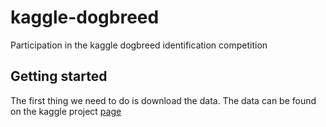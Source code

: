 # kaggle-dogbreed
Participation in the kaggle dogbreed identification competition

## Getting started
The first thing we need to do is download the data. The data can be found on the kaggle project [page](https://www.kaggle.com/c/dog-breed-identification/data)

